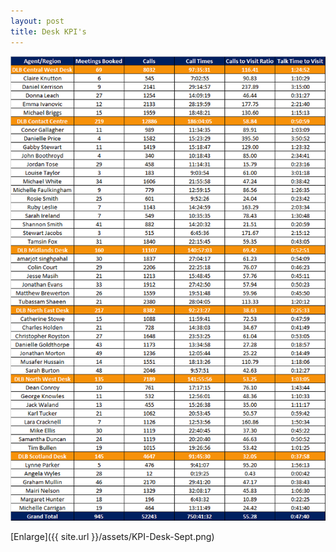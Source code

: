 ```yaml
---
layout: post
title: Desk KPI's
---
```



![My helpful screenshot](/assets/KPI-Desk-Sept.png)

[Enlarge]({{ site.url }}/assets/KPI-Desk-Sept.png)
